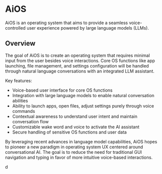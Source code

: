 # AiOS

AiOS is an operating system that aims to provide a seamless voice-controlled user experience powered by large language models (LLMs). 

## Overview

The goal of AiOS is to create an operating system that requires minimal input from the user besides voice interactions. Core OS functions like app launching, file management, and settings configuration will be handled through natural language conversations with an integrated LLM assistant.

Key features:

- Voice-based user interface for core OS functions
- Integration with large language models to enable natural conversation abilities 
- Ability to launch apps, open files, adjust settings purely through voice commands
- Contextual awareness to understand user intent and maintain conversation flow
- Customizable wake word and voice to activate the AI assistant
- Secure handling of sensitive OS functions and user data

By leveraging recent advances in language model capabilities, AiOS hopes to pioneer a new paradigm in operating system UX centered around conversational AI. The goal is to reduce the need for traditional GUI navigation and typing in favor of more intuitive voice-based interactions.

d
